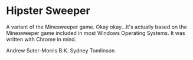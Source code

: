 Hipster Sweeper
============

A variant of the Minesweeper game. Okay okay...It's actually based on the Minesweeper game included in most Windows
Operating Systems. It was written with Chrome in mind.

Andrew Suter-Morris
B.K.
Sydney Tomlinson